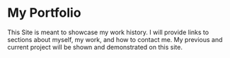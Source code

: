 # My Portfolio
This Site is meant to showcase my work history.
I will provide links to sections about myself, my work, and how to contact me.
My previous and current project will be shown and demonstrated on this site.
